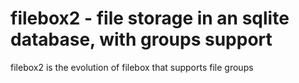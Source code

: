 # filebox2 - file storage in an sqlite database, with groups support

filebox2 is the evolution of filebox that supports file groups

